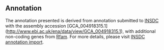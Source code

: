 
Annotation
----------

The annotation presented is derived from annotation submitted to
[INSDC](http://www.insdc.org) with the assembly accession [GCA\_004918315.1]
(http://www.ebi.ac.uk/ena/data/view/GCA_004918315.1),
with additional non-coding genes from
[Rfam](http://rfam.xfam.org/). For more details, please visit [INSDC
annotation import](http://ensemblgenomes.org/info/data/insdc_annotation).
